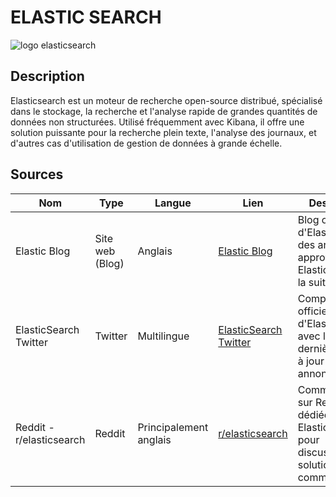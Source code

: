 # ELASTIC SEARCH

![logo elasticsearch](https://upload.wikimedia.org/wikipedia/commons/thumb/f/f4/Elasticsearch_logo.svg/1280px-Elasticsearch_logo.svg.png)

## Description

Elasticsearch est un moteur de recherche open-source distribué, spécialisé dans le stockage, la recherche et l'analyse rapide de grandes quantités de données non structurées. Utilisé fréquemment avec Kibana, il offre une solution puissante pour la recherche plein texte, l'analyse des journaux, et d'autres cas d'utilisation de gestion de données à grande échelle.

## Sources

| Nom                      | Type            | Langue                 | Lien                                                       | Description                                                                                 | Tags                                   | Pertinence |
| ------------------------ | --------------- | ---------------------- | ---------------------------------------------------------- | ------------------------------------------------------------------------------------------- | -------------------------------------- | ---------- |
| Elastic Blog             | Site web (Blog) | Anglais                | [Elastic Blog](https://www.elastic.co/blog)                | Blog officiel d'Elastic avec des articles approfondis sur ElasticSearch et la suite Elastic | ElasticSearch, Kibana, Data Management | 4/5        |
| ElasticSearch Twitter    | Twitter         | Multilingue            | [ElasticSearch Twitter](https://twitter.com/elastic)       | Compte Twitter officiel d'ElasticSearch avec les dernières mises à jour et annonces         | ElasticSearch, ElasticStack, Search    | 3.5/5      |
| Reddit - r/elasticsearch | Reddit          | Principalement anglais | [r/elasticsearch](https://www.reddit.com/r/elasticsearch/) | Communauté sur Reddit dédiée à ElasticSearch pour discussions et solutions communautaires   | ElasticSearch, DevOps, Data Management | 4.5/5      |

